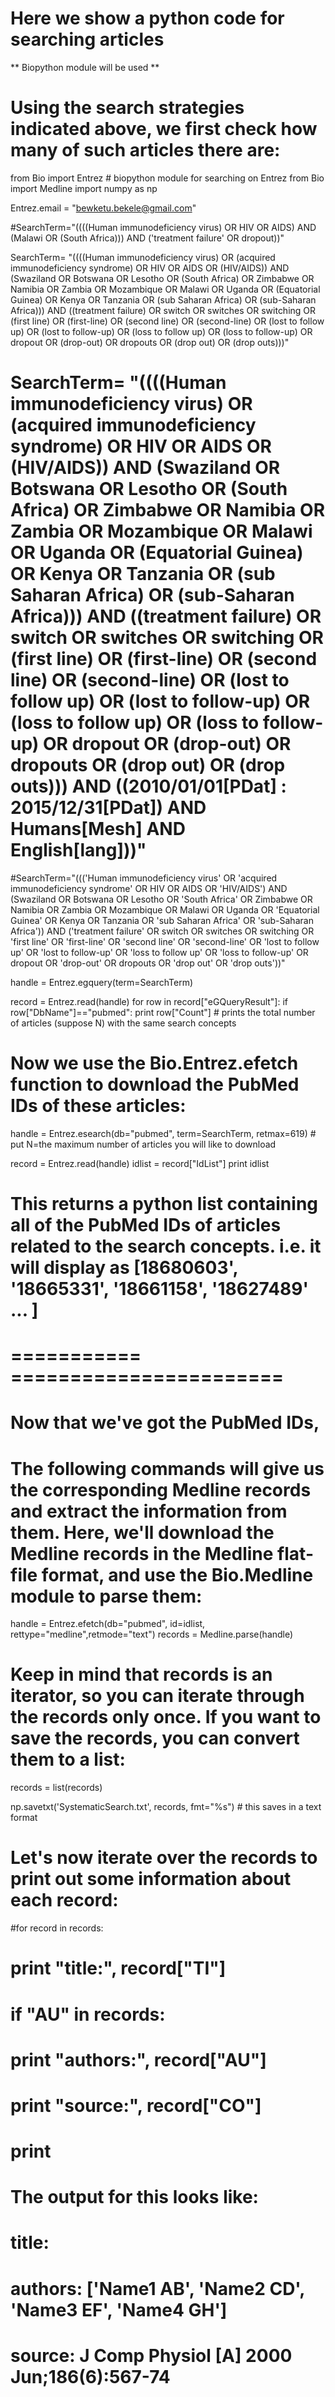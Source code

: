 # Here we show a python code for searching articles #

** Biopython module will be used **

# Using the search strategies indicated above, we first check how many of such articles there are:


from Bio import Entrez   # biopython module for searching on Entrez
from Bio import Medline
import numpy as np

Entrez.email = "bewketu.bekele@gmail.com"  

#SearchTerm="((((Human immunodeficiency virus) OR HIV OR AIDS) AND (Malawi OR (South Africa))) AND ('treatment failure' OR dropout))"

SearchTerm= "((((Human immunodeficiency virus) OR (acquired immunodeficiency syndrome) OR HIV OR AIDS OR (HIV/AIDS)) AND (Swaziland OR Botswana OR Lesotho OR (South Africa) OR Zimbabwe OR Namibia OR Zambia OR Mozambique OR Malawi OR Uganda OR (Equatorial Guinea) OR Kenya OR Tanzania OR (sub Saharan Africa) OR (sub-Saharan Africa)))  AND ((treatment failure) OR switch OR switches OR switching OR (first line) OR (first-line) OR (second line) OR (second-line) OR (lost to follow up) OR (lost to follow-up) OR (loss to follow up) OR (loss to follow-up) OR dropout OR (drop-out) OR dropouts OR (drop out) OR (drop outs)))" 

# SearchTerm= "((((Human immunodeficiency virus) OR (acquired immunodeficiency syndrome) OR HIV OR AIDS OR (HIV/AIDS)) AND (Swaziland OR Botswana OR Lesotho OR (South Africa) OR Zimbabwe OR Namibia OR Zambia OR Mozambique OR Malawi OR Uganda OR (Equatorial Guinea) OR Kenya OR Tanzania OR (sub Saharan Africa) OR (sub-Saharan Africa)))  AND ((treatment failure) OR switch OR switches OR switching OR (first line) OR (first-line) OR (second line) OR (second-line) OR (lost to follow up) OR (lost to follow-up) OR (loss to follow up) OR (loss to follow-up) OR dropout OR (drop-out) OR dropouts OR (drop out) OR (drop outs)))  AND  ((2010/01/01[PDat] : 2015/12/31[PDat]) AND Humans[Mesh] AND English[lang]))"

#SearchTerm="((('Human immunodeficiency virus' OR 'acquired immunodeficiency syndrome' OR HIV OR AIDS OR 'HIV/AIDS') AND (Swaziland OR Botswana OR Lesotho OR 'South Africa' OR Zimbabwe OR Namibia OR Zambia OR Mozambique OR Malawi OR Uganda OR 'Equatorial Guinea' OR Kenya OR Tanzania OR 'sub Saharan Africa' OR 'sub-Saharan Africa'))  AND ('treatment failure' OR switch OR switches OR switching OR 'first line' OR 'first-line' OR 'second line' OR 'second-line' OR  'lost to follow up' OR 'lost to follow-up' OR 'loss to follow up' OR 'loss to follow-up' OR dropout OR 'drop-out' OR dropouts OR 'drop out' OR 'drop outs'))"

handle = Entrez.egquery(term=SearchTerm)

record = Entrez.read(handle)
for row in record["eGQueryResult"]:
	if row["DbName"]=="pubmed":
		print row["Count"]		# prints the total number of articles (suppose N) with the same search concepts

# Now we use the Bio.Entrez.efetch function to download the PubMed IDs of these articles:
handle = Entrez.esearch(db="pubmed", term=SearchTerm, retmax=619)  # put N=the maximum number of articles you will like to download

record = Entrez.read(handle)
idlist = record["IdList"]
print idlist

# This returns a python list containing all of the PubMed IDs of articles related to the search concepts. i.e. it will display as [18680603', '18665331', '18661158', '18627489' ... ]

# ===========  ======================= 
# Now that we've got the PubMed IDs, 
# The following commands will give us the corresponding Medline records and extract the information from them. Here, we'll download the Medline records in the Medline flat-file format, and use the Bio.Medline module to parse them:

handle = Entrez.efetch(db="pubmed", id=idlist, rettype="medline",retmode="text")
records = Medline.parse(handle)

# Keep in mind that records is an iterator, so you can iterate through the records only once. If you want to save the records, you can convert them to a list:

records = list(records)

np.savetxt('SystematicSearch.txt', records, fmt="%s") # this saves in a text format

# Let's now iterate over the records to print out some information about each record:

#for record in records:
#	print "title:", record["TI"]
#	if "AU" in records:
#		print "authors:", record["AU"]
#	print "source:", record["CO"]
#	print



# The output for this looks like:
# title: 
# authors: ['Name1 AB', 'Name2 CD', 'Name3 EF', 'Name4 GH']
# source: J Comp Physiol [A] 2000 Jun;186(6):567-74

 














